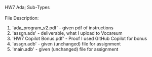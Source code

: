 HW7 Ada; Sub-Types<br>
<br>
File Description:<br>
  1. 'ada_program_v2.pdf' - given pdf of instructions<br>
  2. 'assgn.ads' - deliverable, what I upload to Vocareum<br>
  3. 'HW7 Copilot Bonus.pdf' - Proof I used GitHub Copilot for bonus<br>
  4. 'assgn.adb' - given (unchanged) file for assignment<br>
  5. 'main.adb' - given (unchanged) file for assignment
